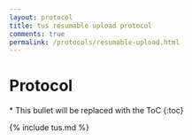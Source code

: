 ```yaml
---
layout: protocol
title: tus resumable upload protocol
comments: true
permalink: /protocols/resumable-upload.html
---
```


<h1>Protocol</h1>

<div markdown="1" class="kramdown-toc">
  * This bullet will be replaced with the ToC
  {:toc}
</div>

<!-- Use `make inject-protocol` to fetch latest protocol version -->

{% include tus.md %}
